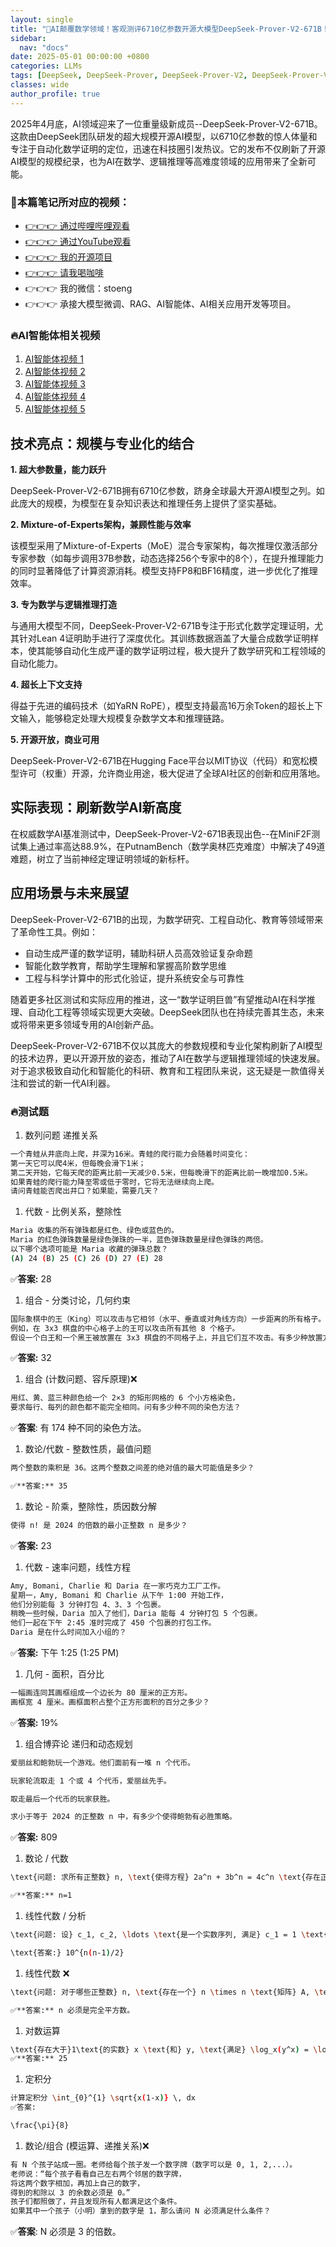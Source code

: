 ```yaml
---
layout: single
title: "🚀AI颠覆数学领域！客观测评6710亿参数开源大模型DeepSeek-Prover-V2-671B！专攻形式化定理证明，彻底改变研究者探索数学真理的方式！代数、几何、微积分样样精通！AI取代数学家教！"
sidebar:
  nav: "docs"
date: 2025-05-01 00:00:00 +0800
categories: LLMs
tags: [DeepSeek, DeepSeek-Prover, DeepSeek-Prover-V2, DeepSeek-Prover-V2-671B, LLM, AI, AIGC]
classes: wide
author_profile: true
---
```


2025年4月底，AI领域迎来了一位重量级新成员--DeepSeek-Prover-V2-671B。这款由DeepSeek团队研发的超大规模开源AI模型，以6710亿参数的惊人体量和专注于自动化数学证明的定位，迅速在科技圈引发热议。它的发布不仅刷新了开源AI模型的规模纪录，也为AI在数学、逻辑推理等高难度领域的应用带来了全新可能。

### 🚀本篇笔记所对应的视频：

- [👉👉👉 通过哔哩哔哩观看](https://www.bilibili.com/video/BV1XmG1zcEUd/)
- [👉👉👉 通过YouTube观看](https://youtu.be/wRYo-Ua4Zbc)
- [👉👉👉 我的开源项目](https://github.com/win4r/AISuperDomain)
- [👉👉👉 请我喝咖啡](https://ko-fi.com/aila)
- 👉👉👉 我的微信：stoeng
- 👉👉👉 承接大模型微调、RAG、AI智能体、AI相关应用开发等项目。

### 🔥AI智能体相关视频

1. [AI智能体视频 1](https://youtu.be/vYm0brFoMwA) 
2. [AI智能体视频 2](https://youtu.be/szTXELuaJos)  
3. [AI智能体视频 3](https://youtu.be/szTXELuaJos)  
4. [AI智能体视频 4](https://youtu.be/RxR3x_Uyq4c)  
5. [AI智能体视频 5](https://youtu.be/IrTEDPnEVvU)  


## 技术亮点：规模与专业化的结合

**1. 超大参数量，能力跃升**

DeepSeek-Prover-V2-671B拥有6710亿参数，跻身全球最大开源AI模型之列。如此庞大的规模，为模型在复杂知识表达和推理任务上提供了坚实基础。

**2. Mixture-of-Experts架构，兼顾性能与效率**

该模型采用了Mixture-of-Experts（MoE）混合专家架构，每次推理仅激活部分专家参数（如每步调用37B参数，动态选择256个专家中的8个），在提升推理能力的同时显著降低了计算资源消耗。模型支持FP8和BF16精度，进一步优化了推理效率。

**3. 专为数学与逻辑推理打造**

与通用大模型不同，DeepSeek-Prover-V2-671B专注于形式化数学定理证明，尤其针对Lean 4证明助手进行了深度优化。其训练数据涵盖了大量合成数学证明样本，使其能够自动化生成严谨的数学证明过程，极大提升了数学研究和工程领域的自动化能力。

**4. 超长上下文支持**

得益于先进的编码技术（如YaRN RoPE），模型支持最高16万余Token的超长上下文输入，能够稳定处理大规模复杂数学文本和推理链路。

**5. 开源开放，商业可用**

DeepSeek-Prover-V2-671B在Hugging Face平台以MIT协议（代码）和宽松模型许可（权重）开源，允许商业用途，极大促进了全球AI社区的创新和应用落地。

## 实际表现：刷新数学AI新高度

在权威数学AI基准测试中，DeepSeek-Prover-V2-671B表现出色--在MiniF2F测试集上通过率高达88.9%，在PutnamBench（数学奥林匹克难度）中解决了49道难题，树立了当前神经定理证明领域的新标杆。

## 应用场景与未来展望

DeepSeek-Prover-V2-671B的出现，为数学研究、工程自动化、教育等领域带来了革命性工具。例如：

- 自动生成严谨的数学证明，辅助科研人员高效验证复杂命题
- 智能化数学教育，帮助学生理解和掌握高阶数学思维
- 工程与科学计算中的形式化验证，提升系统安全与可靠性

随着更多社区测试和实际应用的推进，这一“数学证明巨兽”有望推动AI在科学推理、自动化工程等领域实现更大突破。DeepSeek团队也在持续完善其生态，未来或将带来更多领域专用的AI创新产品。

DeepSeek-Prover-V2-671B不仅以其庞大的参数规模和专业化架构刷新了AI模型的技术边界，更以开源开放的姿态，推动了AI在数学与逻辑推理领域的快速发展。对于追求极致自动化和智能化的科研、教育和工程团队来说，这无疑是一款值得关注和尝试的新一代AI利器。

### 🔥测试题

1. 数列问题 递推关系

```bash
一个青蛙从井底向上爬，井深为16米。青蛙的爬行能力会随着时间变化：
第一天它可以爬4米，但每晚会滑下1米；
第二天开始，它每天爬的距离比前一天减少0.5米，但每晚滑下的距离比前一晚增加0.5米。
如果青蛙的爬行能力降至零或低于零时，它将无法继续向上爬。
请问青蛙能否爬出井口？如果能，需要几天？

```

1. 代数 - 比例关系，整除性

```bash
Maria 收集的所有弹珠都是红色、绿色或蓝色的。
Maria 的红色弹珠数量是绿色弹珠的一半，蓝色弹珠数量是绿色弹珠的两倍。
以下哪个选项可能是 Maria 收藏的弹珠总数？ 
(A) 24 (B) 25 (C) 26 (D) 27 (E) 28
```

✅**答案:** 28

1. 组合 - 分类讨论，几何约束

```bash
国际象棋中的王（King）可以攻击与它相邻（水平、垂直或对角线方向）一步距离的所有格子。
例如，在 3x3 棋盘的中心格子上的王可以攻击所有其他 8 个格子。
假设一个白王和一个黑王被放置在 3x3 棋盘的不同格子上，并且它们互不攻击。有多少种放置方法？
```

✅**答案:** 32

1. 组合 (计数问题、容斥原理)❌

```bash
用红、黄、蓝三种颜色给一个 2×3 的矩形网格的 6 个小方格染色，
要求每行、每列的颜色都不能完全相同。问有多少种不同的染色方法？
```

✅**答案**: 有 174 种不同的染色方法。

1. 数论/代数 - 整数性质，最值问题

```bash
两个整数的乘积是 36。这两个整数之间差的绝对值的最大可能值是多少？

✅**答案:** 35
```

1. 数论 - 阶乘，整除性，质因数分解

```bash
使得 n! 是 2024 的倍数的最小正整数 n 是多少？
```

✅**答案:** 23

1. 代数 - 速率问题，线性方程

```bash
Amy, Bomani, Charlie 和 Daria 在一家巧克力工厂工作。
星期一，Amy, Bomani 和 Charlie 从下午 1:00 开始工作，
他们分别能每 3 分钟打包 4、3、3 个包裹。
稍晚一些时候，Daria 加入了他们，Daria 能每 4 分钟打包 5 个包裹。
他们一起在下午 2:45 准时完成了 450 个包裹的打包工作。
Daria 是在什么时间加入小组的？
```

✅**答案:** 下午 1:25 (1:25 PM)

1. 几何 - 面积，百分比

```bash
一幅画连同其画框组成一个边长为 80 厘米的正方形。
画框宽 4 厘米。画框面积占整个正方形面积的百分之多少？
```

✅**答案:** 19%

1. 组合博弈论 递归和动态规划

```bash
爱丽丝和鲍勃玩一个游戏。他们面前有一堆 n 个代币。

玩家轮流取走 1 个或 4 个代币，爱丽丝先手。

取走最后一个代币的玩家获胜。

求小于等于 2024 的正整数 n 中，有多少个使得鲍勃有必胜策略。
```

✅**答案:** 809

1.  数论 / 代数

```bash
\text{问题: 求所有正整数} n, \text{使得方程} 2a^n + 3b^n = 4c^n \text{存在正整数解} a, b, c.

✅**答案:** n=1
```

1. 线性代数 / 分析

```bash
\text{问题: 设} c_1, c_2, \ldots \text{是一个实数序列, 满足} c_1 = 1 \text{且对于} n > 1, \, c_n = 3c_{n-1} - 2 \sum_{i=1}^{n-1} c_i c_{n-i}. \text{令} A \text{是} n \times n \text{矩阵, 其元素为} A_{ij} = c_{i+j-1}. \text{求} \det(A).
```

```bash
\text{答案:} 10^{n(n-1)/2}
```

1. 线性代数 ❌

```bash
\text{问题: 对于哪些正整数} n, \text{存在一个} n \times n \text{矩阵} A, \text{其所有元素都在} \{0, 1\} \text{中}, \text{使得} A^2 \text{是全} 1 \text{矩阵?}

✅**答案:** n 必须是完全平方数。
```

1. 对数运算

```bash
\text{存在大于}1\text{的实数} x \text{和} y, \text{满足} \log_x(y^x) = \log_y(x^{4y}) = 10. \text{求} xy \text{的值}.
✅**答案:** 25
```

1. 定积分

```bash
计算定积分 \int_{0}^{1} \sqrt{x(1-x)} \, dx
✅答案:
```

```bash
\frac{\pi}{8}
```

1. 数论/组合 (模运算、递推关系)❌

```bash
有 N 个孩子站成一圈。老师给每个孩子发一个数字牌（数字可以是 0, 1, 2,...）。
老师说：“每个孩子看看自己左右两个邻居的数字牌，
将这两个数字相加，再加上自己的数字，
得到的和除以 3 的余数必须是 0。” 
孩子们都照做了，并且发现所有人都满足这个条件。
如果其中一个孩子（小明）拿到的数字是 1，那么请问 N 必须满足什么条件？
```

✅**答案**: N 必须是 3 的倍数。